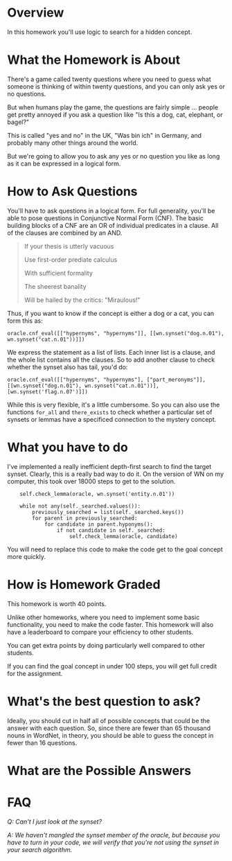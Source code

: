 Overview
=======

In this homework you'll use logic to search for a hidden concept.

What the Homework is About
=====================

There's a game called twenty questions where you need to guess what
someone is thinking of within twenty questions, and you can only ask
yes or no questions.

But when humans play the game, the questions are fairly simple
... people get pretty annoyed if you ask a question like "Is this a
dog, cat, elephant, or bagel?"

This is called "yes and no" in the UK, "Was bin ich" in Germany, and
probably many other things around the world.

But we're going to allow you to ask any yes or no question you like as
long as it can be expressed in a logical form.

How to Ask Questions
=====================

You'll have to ask questions in a logical form.  For full generality, you'll be able to pose questions in Conjunctive Normal Form (CNF).  The basic building blocks of a CNF are an OR of individual predicates in a clause.  All of the clauses are combined by an AND.

> If your thesis is utterly vacuous
> 
> Use first-order prediate calculus
> 
> With sufficient formality
> 
> The sheerest banality
> 
> Will be hailed by the critics: "Miraulous!"


Thus, if you want to know if the concept is either a dog or a cat, you can form this as:

    oracle.cnf_eval([["hypernyms", "hypernyms"]], [[wn.synset("dog.n.01"), wn.synset("cat.n.01"))]])
    
We express the statement as a list of lists.  Each inner list is a clause, and the whole list contains all the clauses.  So to add another clause to check whether the synset also has tail, you'd do:

    oracle.cnf_eval([["hypernyms", "hypernyms"], ["part_meronyms"]], [[wn.synset("dog.n.01"), wn.synset("cat.n.01"))], [wn.synset('flag.n.07')]])
    
While this is very flexible, it's a little cumbersome.  So you can
also use the functions ``for_all`` and ``there_exists`` to check
whether a particular set of synsets or lemmas have a specificed
connection to the mystery concept.

What you have to do
==============

I've implemented a really inefficient depth-first search to find the
target synset.  Clearly, this is a really bad way to do it.  On the
version of WN on my computer, this took over 18000 steps to get to the
solution.

        self.check_lemma(oracle, wn.synset('entity.n.01'))

        while not any(self._searched.values()):
            previously_searched = list(self._searched.keys())
            for parent in previously_searched:
                for candidate in parent.hyponyms():
                    if not candidate in self._searched:
                        self.check_lemma(oracle, candidate)
						
You will need to replace this code to make the code get to the goal
concept more quickly.

How is Homework Graded
==================

This homework is worth 40 points.

Unlike other homeworks, where you need to implement some basic
functionality, you need to make the code faster.  This homework will
also have a leaderboard to compare your efficiency to other students.

You can get extra points by doing particularly well compared to other
students.

If you can find the goal concept in under 100 steps, you will get full
credit for the assignment.

What's the best question to ask?
================================

Ideally, you should cut in half all of possible concepts that could be the answer with each question.  So, since there are fewer than 65 thousand nouns in WordNet, in theory, you should be able to guess the concept in fewer than 16 questions.

What are the Possible Answers
=====================



FAQ
===

*Q: Can't I just look at the synset?*

_A: We haven't mangled the synset member of the oracle, but because you have to turn in your code, we will verify that you're not using the synset in your search algorithm._


